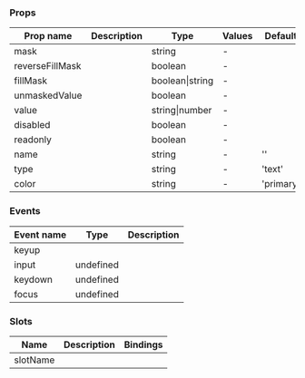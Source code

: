 ### Props

| Prop name       | Description | Type            | Values | Default   |
| --------------- | ----------- | --------------- | ------ | --------- |
| mask            |             | string          | -      |           |
| reverseFillMask |             | boolean         | -      |           |
| fillMask        |             | boolean\|string | -      |           |
| unmaskedValue   |             | boolean         | -      |           |
| value           |             | string\|number  | -      |           |
| disabled        |             | boolean         | -      |           |
| readonly        |             | boolean         | -      |           |
| name            |             | string          | -      | ''        |
| type            |             | string          | -      | 'text'    |
| color           |             | string          | -      | 'primary' |

### Events

| Event name | Type      | Description |
| ---------- | --------- | ----------- |
| keyup      |           |
| input      | undefined |
| keydown    | undefined |
| focus      | undefined |

### Slots

| Name     | Description | Bindings |
| -------- | ----------- | -------- |
| slotName |             |          |

